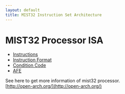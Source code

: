 ```yaml
---
layout: default
title: MIST32 Instruction Set Architecture
---
```

MIST32 Processor ISA
==========

* [Instructions](instructions.html)
* [Instruction Format](format.html)
* [Condition Code](conditioncode.html)
* [AFE](afe.html)

See here to get more information of mist32 processor.  
[http://open-arch.org/](http://open-arch.org/)
